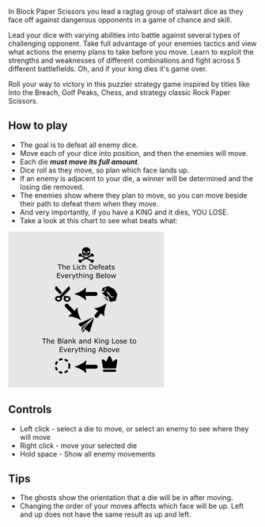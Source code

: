In Block Paper Scissors you lead a ragtag group of stalwart dice as they face off against dangerous opponents in a game of chance and skill.

Lead your dice with varying abilities into battle against several types of challenging opponent. Take full advantage of your enemies tactics and view what actions the enemy plans to take before you move. Learn to exploit the strengths and weaknesses of different combinations and fight across 5 different battlefields. Oh, and if your king dies it's game over.

Roll your way to victory in this puzzler strategy game inspired by titles like Into the Breach, Golf Peaks, Chess, and strategy classic Rock Paper Scissors.

## How to play
- The goal is to defeat all enemy dice.
- Move each of your dice into position, and then the enemies will move.
- Each die ***must move its full amount***.
- Dice roll as they move, so plan which face lands up.
- If an enemy is adjacent to your die, a winner will be determined and the losing die removed.
- The enemies show where they plan to move, so you can move beside their path to defeat them when they move.
- And very importantly, if you have a KING and it dies, YOU LOSE.
- Take a look at this chart to see what beats what:

![Infographic of rock paper scissors chart](./info.png)

## Controls
- Left click - select a die to move, or select an enemy to see where they will move
- Right click - move your selected die
- Hold space - Show all enemy movements

## Tips
- The ghosts show the orientation that a die will be in after moving.
- Changing the order of your moves affects which face will be up. Left and up does not have the same result as up and left.
